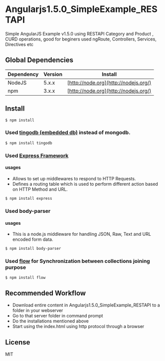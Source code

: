# Angularjs1.5.0_SimpleExample_RESTAPI
Simple AngularJS Example v1.5.0 using RESTAPI Category and Product , CURD operations, good for beginers used ngRoute, Controllers, Services, Directives etc



## Global Dependencies

| Dependency | Version | Install                               |
| ---------- | ------- | ------------------------------------- |
| NodeJS     | 5.x.x   | [http://node.org](http://nodejs.org/) |
| npm        | 3.x.x   | [http://node.org](http://nodejs.org/) |

## Install
```
$ npm install
```

### Used [tingodb (embedded db)](https://github.com/sergeyksv/tingodb/blob/master/test/crud-test.js) instead of mongodb.
```
$ npm install tingodb
```

### Used [Express Framework](http://www.tutorialspoint.com/nodejs/nodejs_express_framework.htm)
#### usages
- Allows to set up middlewares to respond to HTTP Requests.
- Defines a routing table which is used to perform different action based on HTTP Method and URL.
```
$ npm install express
```

### Used body-parser 
#### usages
- This is a node.js middleware for handling JSON, Raw, Text and URL encoded form data.
```
$ npm install body-parser
```

### Used [flow](https://www.npmjs.com/package/node.flow) for Synchronization between collections joining purpose
```
$ npm install flow
```

## Recommended Workflow
- Download entire content in Angularjs1.5.0_SimpleExample_RESTAPI to a folder in your webserver
- Go to that server folder in command prompt
- Do the installations mentioned above
- Start using the index.html using http protocol through a browser

## License
MIT

